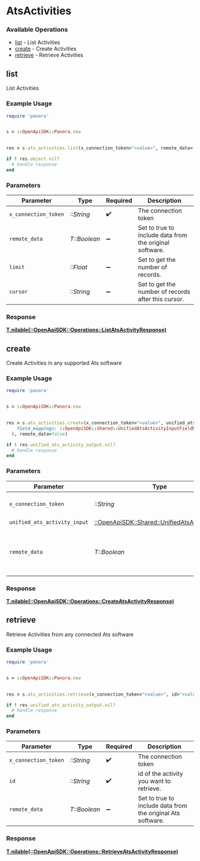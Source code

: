 # AtsActivities


### Available Operations

* [list](#list) - List  Activities
* [create](#create) - Create Activities
* [retrieve](#retrieve) - Retrieve Activities

## list

List  Activities

### Example Usage

```ruby
require 'panora'


s = ::OpenApiSDK::Panora.new

    
res = s.ats_activities.list(x_connection_token="<value>", remote_data=false, limit=7685.78, cursor="<value>")

if ! res.object.nil?
  # handle response
end

```

### Parameters

| Parameter                                               | Type                                                    | Required                                                | Description                                             |
| ------------------------------------------------------- | ------------------------------------------------------- | ------------------------------------------------------- | ------------------------------------------------------- |
| `x_connection_token`                                    | *::String*                                              | :heavy_check_mark:                                      | The connection token                                    |
| `remote_data`                                           | *T::Boolean*                                            | :heavy_minus_sign:                                      | Set to true to include data from the original software. |
| `limit`                                                 | *::Float*                                               | :heavy_minus_sign:                                      | Set to get the number of records.                       |
| `cursor`                                                | *::String*                                              | :heavy_minus_sign:                                      | Set to get the number of records after this cursor.     |


### Response

**[T.nilable(::OpenApiSDK::Operations::ListAtsActivityResponse)](../../models/operations/listatsactivityresponse.md)**


## create

Create Activities in any supported Ats software

### Example Usage

```ruby
require 'panora'


s = ::OpenApiSDK::Panora.new

    
res = s.ats_activities.create(x_connection_token="<value>", unified_ats_activity_input=::OpenApiSDK::Shared::UnifiedAtsActivityInput.new(
    field_mappings: ::OpenApiSDK::Shared::UnifiedAtsActivityInputFieldMappings.new(),
  ), remote_data=false)

if ! res.unified_ats_activity_output.nil?
  # handle response
end

```

### Parameters

| Parameter                                                                                       | Type                                                                                            | Required                                                                                        | Description                                                                                     |
| ----------------------------------------------------------------------------------------------- | ----------------------------------------------------------------------------------------------- | ----------------------------------------------------------------------------------------------- | ----------------------------------------------------------------------------------------------- |
| `x_connection_token`                                                                            | *::String*                                                                                      | :heavy_check_mark:                                                                              | The connection token                                                                            |
| `unified_ats_activity_input`                                                                    | [::OpenApiSDK::Shared::UnifiedAtsActivityInput](../../models/shared/unifiedatsactivityinput.md) | :heavy_check_mark:                                                                              | N/A                                                                                             |
| `remote_data`                                                                                   | *T::Boolean*                                                                                    | :heavy_minus_sign:                                                                              | Set to true to include data from the original Ats software.                                     |


### Response

**[T.nilable(::OpenApiSDK::Operations::CreateAtsActivityResponse)](../../models/operations/createatsactivityresponse.md)**


## retrieve

Retrieve Activities from any connected Ats software

### Example Usage

```ruby
require 'panora'


s = ::OpenApiSDK::Panora.new

    
res = s.ats_activities.retrieve(x_connection_token="<value>", id="<value>", remote_data=false)

if ! res.unified_ats_activity_output.nil?
  # handle response
end

```

### Parameters

| Parameter                                                   | Type                                                        | Required                                                    | Description                                                 |
| ----------------------------------------------------------- | ----------------------------------------------------------- | ----------------------------------------------------------- | ----------------------------------------------------------- |
| `x_connection_token`                                        | *::String*                                                  | :heavy_check_mark:                                          | The connection token                                        |
| `id`                                                        | *::String*                                                  | :heavy_check_mark:                                          | id of the activity you want to retrieve.                    |
| `remote_data`                                               | *T::Boolean*                                                | :heavy_minus_sign:                                          | Set to true to include data from the original Ats software. |


### Response

**[T.nilable(::OpenApiSDK::Operations::RetrieveAtsActivityResponse)](../../models/operations/retrieveatsactivityresponse.md)**

